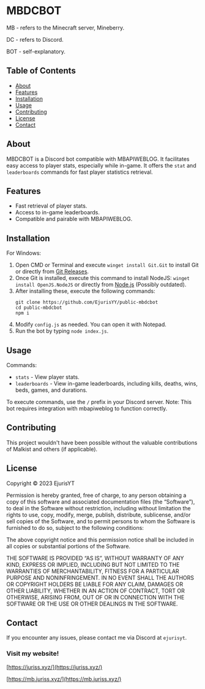 # MBDCBOT

MB - refers to the Minecraft server, Mineberry.

DC - refers to Discord.

BOT - self-explanatory.

## Table of Contents
- [About](#about)
- [Features](#features)
- [Installation](#installation)
- [Usage](#usage)
- [Contributing](#contributing)
- [License](#license)
- [Contact](#contact)

## About
MBDCBOT is a Discord bot compatible with MBAPIWEBLOG. It facilitates easy access to player stats, especially while in-game. It offers the `stat` and `leaderboards` commands for fast player statistics retrieval.

## Features
- Fast retrieval of player stats.
- Access to in-game leaderboards.
- Compatible and pairable with MBAPIWEBLOG.

## Installation
For Windows:
1. Open CMD or Terminal and execute `winget install Git.Git` to install Git or directly from [Git Releases](https://github.com/git-for-windows/git/releases/latest/).
2. Once Git is installed, execute this command to install NodeJS: `winget install OpenJS.NodeJS` or directly from [Node.js](https://nodejs.org/dist/latest/node-v21.3.0-x64.msi) (Possibly outdated).
3. After installing these, execute the following commands:
    ```
    git clone https://github.com/EjurisYY/public-mbdcbot
    cd public-mbdcbot
    npm i
    ```
4. Modify `config.js` as needed. You can open it with Notepad.
5. Run the bot by typing `node index.js`.

## Usage
Commands:

- `stats` - View player stats.
- `leaderboards` - View in-game leaderboards, including kills, deaths, wins, beds, games, and durations.

To execute commands, use the `/` prefix in your Discord server. Note: This bot requires integration with mbapiweblog to function correctly.

## Contributing
This project wouldn't have been possible without the valuable contributions of Malkist and others (if applicable).

## License
Copyright © 2023 EjurisYT

Permission is hereby granted, free of charge, to any person obtaining a copy of this software and associated documentation files (the “Software”), to deal in the Software without restriction, including without limitation the rights to use, copy, modify, merge, publish, distribute, sublicense, and/or sell copies of the Software, and to permit persons to whom the Software is furnished to do so, subject to the following conditions:

The above copyright notice and this permission notice shall be included in all copies or substantial portions of the Software.

THE SOFTWARE IS PROVIDED “AS IS”, WITHOUT WARRANTY OF ANY KIND, EXPRESS OR IMPLIED, INCLUDING BUT NOT LIMITED TO THE WARRANTIES OF MERCHANTABILITY, FITNESS FOR A PARTICULAR PURPOSE AND NONINFRINGEMENT. IN NO EVENT SHALL THE AUTHORS OR COPYRIGHT HOLDERS BE LIABLE FOR ANY CLAIM, DAMAGES OR OTHER LIABILITY, WHETHER IN AN ACTION OF CONTRACT, TORT OR OTHERWISE, ARISING FROM, OUT OF OR IN CONNECTION WITH THE SOFTWARE OR THE USE OR OTHER DEALINGS IN THE SOFTWARE.

## Contact
If you encounter any issues, please contact me via Discord at `ejurisyt`.

### Visit my website!
 [https://juriss.xyz/](https://juriss.xyz/) 
 
 [https://mb.juriss.xyz/](https://mb.juriss.xyz/) 

